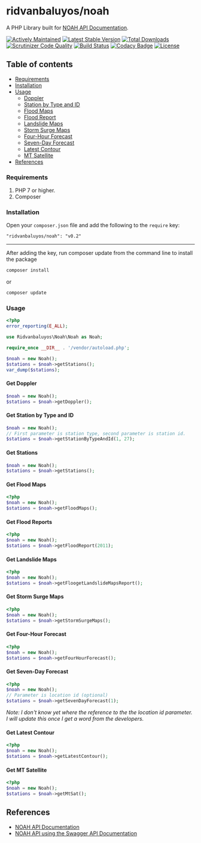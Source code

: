
# ridvanbaluyos/noah
A PHP Library built for [NOAH API Documentation](http://noah.up.edu.ph/apidocs/).

[![Actively Maintained](https://maintained.tech/badge.svg)](https://maintained.tech/) [![Latest Stable Version](https://poser.pugx.org/ridvanbaluyos/noah/v/stable)](https://packagist.org/packages/ridvanbaluyos/noah) [![Total Downloads](https://poser.pugx.org/ridvanbaluyos/noah/downloads)](https://packagist.org/packages/ridvanbaluyos/noah) [![Scrutinizer Code Quality](https://scrutinizer-ci.com/g/ridvanbaluyos/noah/badges/quality-score.png?b=master)](https://scrutinizer-ci.com/g/ridvanbaluyos/noah/?branch=master) [![Build Status](https://scrutinizer-ci.com/g/ridvanbaluyos/noah/badges/build.png?b=master)](https://scrutinizer-ci.com/g/ridvanbaluyos/noah/build-status/master) [![Codacy Badge](https://api.codacy.com/project/badge/Grade/3547b6eacdc347babf408539a5f82df5)](https://www.codacy.com/app/ridvanbaluyos/noah?utm_source=github.com&amp;utm_medium=referral&amp;utm_content=ridvanbaluyos/noah&amp;utm_campaign=Badge_Grade) [![License](https://poser.pugx.org/ridvanbaluyos/haveibeenpwned/license)](https://packagist.org/packages/ridvanbaluyos/haveibeenpwned)

## Table of contents ##
- [Requirements](#requirements)
- [Installation](#installation)
- [Usage](#usage)
    - [Doppler](#get-doppler)
    - [Station by Type and ID](#get-station-by-type-and-id)
    - [Flood Maps](#get-flood-maps)
    - [Flood Report](#get-flood-report)
    - [Landslide Maps](#get-landslide-maps)
    - [Storm Surge Maps](#get-storm-surge-maps)
    - [Four-Hour Forecast](#get-four-hour-forecast)
    - [Seven-Day Forecast](#get-seven-day-forecast)
    - [Latest Contour](#get-latest-contour)
    - [MT Satellite](#get-mt-satellite)
- [References](#references)

### Requirements ###
1. PHP 7 or higher.
2.  Composer

### Installation ###
Open your `composer.json` file and add the following to the `require` key:

    "ridvanbaluyos/noah": "v0.2"

---

After adding the key, run composer update from the command line to install the package

```bash
composer install
```

or

```bash
composer update
```

### Usage ##
```php
<?php
error_reporting(E_ALL);

use Ridvanbaluyos\Noah\Noah as Noah;

require_once __DIR__ . '/vendor/autoload.php';

$noah = new Noah();
$stations = $noah->getStations();
var_dump($stations);
```

#### Get Doppler
```php
$noah = new Noah();
$stations = $noah->getDoppler();
```

#### Get Station by Type and ID
```php
$noah = new Noah();
// First parameter is station type, second parameter is station id.
$stations = $noah->getStationByTypeAndId(1, 27); 
```

#### Get Stations
```php
$noah = new Noah();
$stations = $noah->getStations();
```

#### Get Flood Maps
```php
<?php
$noah = new Noah();
$stations = $noah->getFloodMaps();
```

#### Get Flood Reports
```php
<?php
$noah = new Noah();
$stations = $noah->getFloodReport(2011);
```

#### Get Landslide Maps
```php
<?php
$noah = new Noah();
$stations = $noah->getFloogetLandslideMapsReport();
```

#### Get Storm Surge Maps
```php
<?php
$noah = new Noah();
$stations = $noah->getStormSurgeMaps();
```

#### Get Four-Hour Forecast
```php
<?php
$noah = new Noah();
$stations = $noah->getFourHourForecast();
```

#### Get Seven-Day Forecast
```php
<?php
$noah = new Noah();
// Parameter is location id (optional)
$stations = $noah->getSevenDayForecast(1); 
```
*Note: I don't know yet where the reference to the the location id parameter. I will update this once I get a word from the developers.*

#### Get Latest Contour
```php
<?php
$noah = new Noah();
$stations = $noah->getLatestContour();
```

#### Get MT Satellite
```php
<?php
$noah = new Noah();
$stations = $noah->getMtSat();
```

## References
* [NOAH API Documentation](http://noah.up.edu.ph/apidocs/)
* [NOAH API using the Swagger API Documentation](https://app.swaggerhub.com/apis/ridvanbaluyos/project-noah/0.0.1)
